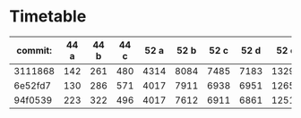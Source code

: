 **Timetable**
=============

| commit: | 44 a | 44 b | 44 c | 52 a | 52 b | 52 c | 52 d |  52 e |  52 f |    59 | Abgabe: |
|---------|------|------|------|------|------|------|------|-------|-------|-------|---------|
| 3111868 |  142 |  261 |  480 | 4314 | 8084 | 7485 | 7183 | 13293 | 14079 |       |    9560 |
| 6e52fd7 |  130 |  286 |  571 | 4017 | 7911 | 6938 | 6951 | 12654 | 13537 | 27523 |   10560 |
| 94f0539 |  223 |  322 |  496 | 4017 | 7612 | 6911 | 6861 | 12516 | 13282 | 27264 |    9560 |